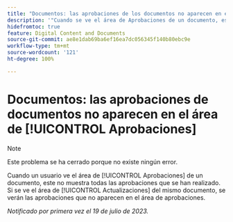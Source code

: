 ```yaml
---
title: "Documentos: las aprobaciones de los documentos no aparecen en el área de Aprobaciones"
description: '"Cuando se ve el área de Aprobaciones de un documento, este no muestra todas las aprobaciones que se han realizado. Si se ve el área de Actualizaciones del mismo documento, se verán las aprobaciones que no aparecen en el área de aprobaciones".'
hidefromtoc: true
feature: Digital Content and Documents
source-git-commit: ae8e1dab69ba6ef16ea7dc056345f140b80ebc9e
workflow-type: tm+mt
source-wordcount: '121'
ht-degree: 100%

---
```



# Documentos: las aprobaciones de documentos no aparecen en el área de [!UICONTROL Aprobaciones]

<!--On WF and WFP TOCs-->

>[!NOTE]
>
>Este problema se ha cerrado porque no existe ningún error.

Cuando un usuario ve el área de [!UICONTROL Aprobaciones] de un documento, este no muestra todas las aprobaciones que se han realizado. Si se ve el área de [!UICONTROL Actualizaciones] del mismo documento, se verán las aprobaciones que no aparecen en el área de aprobaciones.

_Notificado por primera vez el 19 de julio de 2023._
